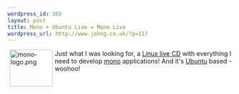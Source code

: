 ```yaml
--- 
wordpress_id: 365
layout: post
title: Mono + Ubuntu Live = Mono Live
wordpress_url: http://www.johng.co.uk/?p=117
---
```

<img vspace="0" hspace="5" border="0" align="left" title="mono-logo.png" alt="mono-logo.png" src="http://www.johng.co.uk/wp-content/images/mono-logo.png" style="width: 96px; height: 83px;" />Just what I was looking for, a <a href="http://mono-live.com/" target="_self">Linux live CD</a> with everything I need to develop <a href="http://www.mono-project.com/" target="_self">mono</a> applications! And it's <a href="http://www.ubuntulinux.org/" target="_self">Ubuntu</a> based - woohoo!<br />
